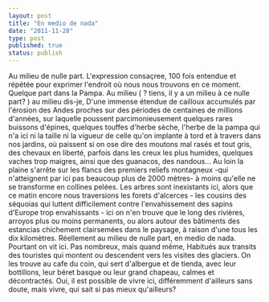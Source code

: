 ```yaml
---
layout: post
title: "En medio de nada"
date: "2011-11-28"
type: post
published: true
status: publish
---
```


Au milieu de nulle part. L'expression consaçree, 100 fois entendue et répétée pour exprimer l'endroit où nous nous trouvons en ce moment. Quelque part dans la Pampa. Au milieu ( ? tiens, il y a un milieu à ce nulle part? ) au milieu dis-je, D'une immense étendue de cailloux accumulés par l'érosion des Andes proches sur des périodes de centaines de millions d'années, sur laquelle poussent parcimonieusement quelques rares buissons d'épines, quelques touffes d'herbe sèche, l'herbe de la pampa qui n'a ici ni la taille ni la vigueur de celle qu'on implante à tord et à travers dans nos jardins, où paissent si on ose dire des moutons mal rasés et tout gris, des chevaux en liberté, parfois dans les creux les plus humides, quelques vaches trop maigres, ainsi que des guanacos, des nandous... Au loin la plaine s'arrête sur les flancs des premiers reliefs montagneux -qui n'atteignent par ici pas beaucoup plus de 2000 mètres- à moins qu'elle ne se transforme en collines pelées. Les arbres sont inexistants ici, alors que ce matin encore nous traversions les forets d'alcerces - les cousins des séquoias qui luttent difficilement contre l'envahissement des sapins d'Europe trop envahissants - ici on n'en trouve que le long des rivières, arroyos plus ou moins permanents, ou alors autour des bâtiments des estancias chichement clairsemées dans le paysage, à raison d'une tous les dix kilomètres. Réellement au milieu de nulle part, en medio de nada. Pourtant on vit ici. Pas nombreux, mais quand même, Habitués aux transits des touristes qui montent ou descendent vers les visites des glaciers. On les trouve au cafe du coin, qui sert d'albergue et de tienda, avec leur bottillons, leur béret basque ou leur grand chapeau, calmes et décontractés. Oui, il est possible de vivre ici, différemment d'ailleurs sans doute, mais vivre, qui sait si pas mieux qu'ailleurs?
